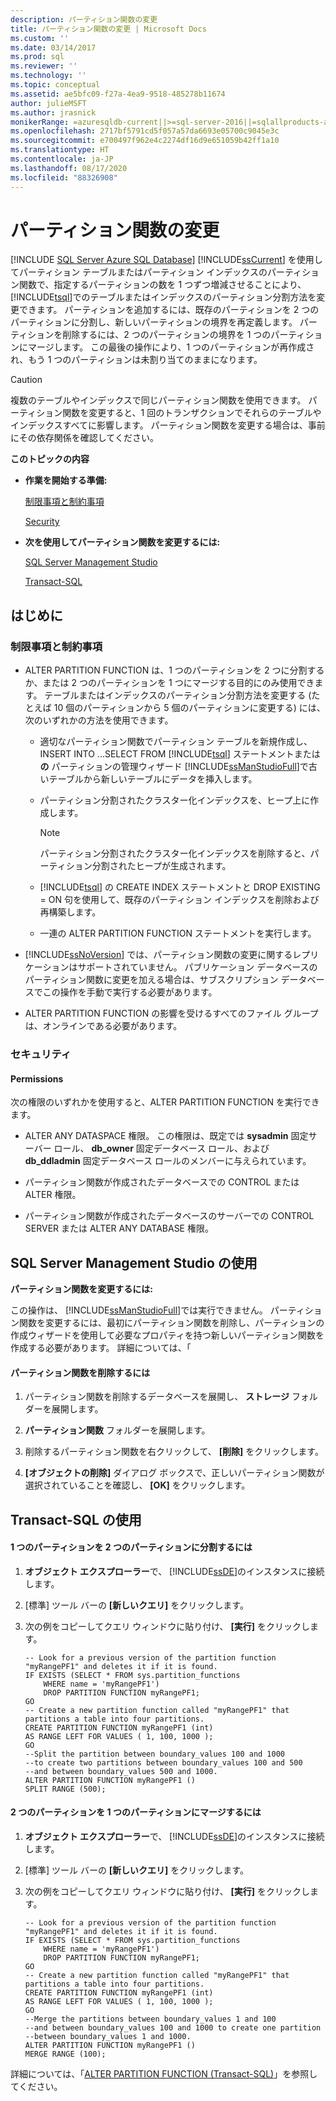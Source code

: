 ```yaml
---
description: パーティション関数の変更
title: パーティション関数の変更 | Microsoft Docs
ms.custom: ''
ms.date: 03/14/2017
ms.prod: sql
ms.reviewer: ''
ms.technology: ''
ms.topic: conceptual
ms.assetid: ae5bfc09-f27a-4ea9-9518-485278b11674
author: julieMSFT
ms.author: jrasnick
monikerRange: =azuresqldb-current||>=sql-server-2016||=sqlallproducts-allversions||>=sql-server-linux-2017||=azuresqldb-mi-current
ms.openlocfilehash: 2717bf5791cd5f057a57da6693e05700c9045e3c
ms.sourcegitcommit: e700497f962e4c2274df16d9e651059b42ff1a10
ms.translationtype: HT
ms.contentlocale: ja-JP
ms.lasthandoff: 08/17/2020
ms.locfileid: "88326908"
---
```

# <a name="modify-a-partition-function"></a>パーティション関数の変更
[!INCLUDE [SQL Server Azure SQL Database](../../includes/applies-to-version/sql-asdb.md)]
  [!INCLUDE[ssCurrent](../../includes/sscurrent-md.md)] を使用してパーティション テーブルまたはパーティション インデックスのパーティション関数で、指定するパーティションの数を 1 つずつ増減させることにより、 [!INCLUDE[tsql](../../includes/tsql-md.md)]でのテーブルまたはインデックスのパーティション分割方法を変更できます。 パーティションを追加するには、既存のパーティションを 2 つのパーティションに分割し、新しいパーティションの境界を再定義します。 パーティションを削除するには、2 つのパーティションの境界を 1 つのパーティションにマージします。 この最後の操作により、1 つのパーティションが再作成され、もう 1 つのパーティションは未割り当てのままになります。  
  
> [!CAUTION]  
>  複数のテーブルやインデックスで同じパーティション関数を使用できます。 パーティション関数を変更すると、1 回のトランザクションでそれらのテーブルやインデックスすべてに影響します。 パーティション関数を変更する場合は、事前にその依存関係を確認してください。  
  
 **このトピックの内容**  
  
-   **作業を開始する準備:**  
  
     [制限事項と制約事項](#Restrictions)  
  
     [Security](#Security)  
  
-   **次を使用してパーティション関数を変更するには:**  
  
     [SQL Server Management Studio](#SSMSProcedure)  
  
     [Transact-SQL](#TsqlProcedure)  
  
##  <a name="before-you-begin"></a><a name="BeforeYouBegin"></a> はじめに  
  
###  <a name="limitations-and-restrictions"></a><a name="Restrictions"></a> 制限事項と制約事項  
  
-   ALTER PARTITION FUNCTION は、1 つのパーティションを 2 つに分割するか、または 2 つのパーティションを 1 つにマージする目的にのみ使用できます。 テーブルまたはインデックスのパーティション分割方法を変更する (たとえば 10 個のパーティションから 5 個のパーティションに変更する) には、次のいずれかの方法を使用できます。  
  
    -   適切なパーティション関数でパーティション テーブルを新規作成し、INSERT INTO ...SELECT FROM [!INCLUDE[tsql](../../includes/tsql-md.md)] ステートメントまたは **の** パーティションの管理ウィザード [!INCLUDE[ssManStudioFull](../../includes/ssmanstudiofull-md.md)]で古いテーブルから新しいテーブルにデータを挿入します。  
  
    -   パーティション分割されたクラスター化インデックスを、ヒープ上に作成します。  
  
        > [!NOTE]  
        >  パーティション分割されたクラスター化インデックスを削除すると、パーティション分割されたヒープが生成されます。  
  
    -   [!INCLUDE[tsql](../../includes/tsql-md.md)] の CREATE INDEX ステートメントと DROP EXISTING = ON 句を使用して、既存のパーティション インデックスを削除および再構築します。  
  
    -   一連の ALTER PARTITION FUNCTION ステートメントを実行します。  
  
-   [!INCLUDE[ssNoVersion](../../includes/ssnoversion-md.md)] では、パーティション関数の変更に関するレプリケーションはサポートされていません。 パブリケーション データベースのパーティション関数に変更を加える場合は、サブスクリプション データベースでこの操作を手動で実行する必要があります。  
  
-   ALTER PARTITION FUNCTION の影響を受けるすべてのファイル グループは、オンラインである必要があります。  
  
###  <a name="security"></a><a name="Security"></a> セキュリティ  
  
####  <a name="permissions"></a><a name="Permissions"></a> Permissions  
 次の権限のいずれかを使用すると、ALTER PARTITION FUNCTION を実行できます。  
  
-   ALTER ANY DATASPACE 権限。 この権限は、既定では **sysadmin** 固定サーバー ロール、 **db_owner** 固定データベース ロール、および **db_ddladmin** 固定データベース ロールのメンバーに与えられています。  
  
-   パーティション関数が作成されたデータベースでの CONTROL または ALTER 権限。  
  
-   パーティション関数が作成されたデータベースのサーバーでの CONTROL SERVER または ALTER ANY DATABASE 権限。  
  
##  <a name="using-sql-server-management-studio"></a><a name="SSMSProcedure"></a> SQL Server Management Studio の使用  
 **パーティション関数を変更するには:**  
  
 この操作は、 [!INCLUDE[ssManStudioFull](../../includes/ssmanstudiofull-md.md)]では実行できません。 パーティション関数を変更するには、最初にパーティション関数を削除し、パーティションの作成ウィザードを使用して必要なプロパティを持つ新しいパーティション関数を作成する必要があります。 詳細については、「  
  
#### <a name="to-delete-a-partition-function"></a>パーティション関数を削除するには  
  
1.  パーティション関数を削除するデータベースを展開し、 **ストレージ** フォルダーを展開します。  
  
2.  **パーティション関数** フォルダーを展開します。  
  
3.  削除するパーティション関数を右クリックして、 **[削除]** をクリックします。  
  
4.  **[オブジェクトの削除]** ダイアログ ボックスで、正しいパーティション関数が選択されていることを確認し、 **[OK]** をクリックします。  

##  <a name="using-transact-sql"></a><a name="TsqlProcedure"></a> Transact-SQL の使用  
  
#### <a name="to-split-a-single-partition-into-two-partitions"></a>1 つのパーティションを 2 つのパーティションに分割するには  
  
1.  **オブジェクト エクスプローラー**で、 [!INCLUDE[ssDE](../../includes/ssde-md.md)]のインスタンスに接続します。  
  
2.  [標準] ツール バーの **[新しいクエリ]** をクリックします。  
  
3.  次の例をコピーしてクエリ ウィンドウに貼り付け、 **[実行]** をクリックします。  
  
    ```  
    -- Look for a previous version of the partition function "myRangePF1" and deletes it if it is found.  
    IF EXISTS (SELECT * FROM sys.partition_functions  
        WHERE name = 'myRangePF1')  
        DROP PARTITION FUNCTION myRangePF1;  
    GO  
    -- Create a new partition function called "myRangePF1" that partitions a table into four partitions.  
    CREATE PARTITION FUNCTION myRangePF1 (int)  
    AS RANGE LEFT FOR VALUES ( 1, 100, 1000 );  
    GO  
    --Split the partition between boundary_values 100 and 1000  
    --to create two partitions between boundary_values 100 and 500  
    --and between boundary_values 500 and 1000.  
    ALTER PARTITION FUNCTION myRangePF1 ()  
    SPLIT RANGE (500);  
    ```  
  
#### <a name="to-merge-two-partitions-into-one-partition"></a>2 つのパーティションを 1 つのパーティションにマージするには  
  
1.  **オブジェクト エクスプローラー**で、 [!INCLUDE[ssDE](../../includes/ssde-md.md)]のインスタンスに接続します。  
  
2.  [標準] ツール バーの **[新しいクエリ]** をクリックします。  
  
3.  次の例をコピーしてクエリ ウィンドウに貼り付け、 **[実行]** をクリックします。  
  
    ```  
    -- Look for a previous version of the partition function "myRangePF1" and deletes it if it is found.  
    IF EXISTS (SELECT * FROM sys.partition_functions  
        WHERE name = 'myRangePF1')  
        DROP PARTITION FUNCTION myRangePF1;  
    GO  
    -- Create a new partition function called "myRangePF1" that partitions a table into four partitions.  
    CREATE PARTITION FUNCTION myRangePF1 (int)  
    AS RANGE LEFT FOR VALUES ( 1, 100, 1000 );  
    GO  
    --Merge the partitions between boundary_values 1 and 100  
    --and between boundary_values 100 and 1000 to create one partition  
    --between boundary_values 1 and 1000.  
    ALTER PARTITION FUNCTION myRangePF1 ()  
    MERGE RANGE (100);  
    ```  
  
 詳細については、「[ALTER PARTITION FUNCTION &#40;Transact-SQL&#41;](../../t-sql/statements/alter-partition-function-transact-sql.md)」を参照してください。  
  
  
